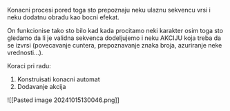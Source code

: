 Konacni procesi pored toga sto prepoznaju neku ulaznu sekvencu vrsi i neku dodatnu obradu kao bocni efekat.

On funkcionise tako sto bilo kad kada procitamo neki karakter osim toga sto gledamo da li je validna sekvenca dodeljujemo i neku AKCIJU koja treba da se izvrsi (povecavanje cuntera, prepoznavanje znaka broja, azuriranje neke vrednosti...).

Koraci pri radu:
1. Konstruisati konacni automat
2. Dodavanje akcija

![[Pasted image 20241015130046.png]]

